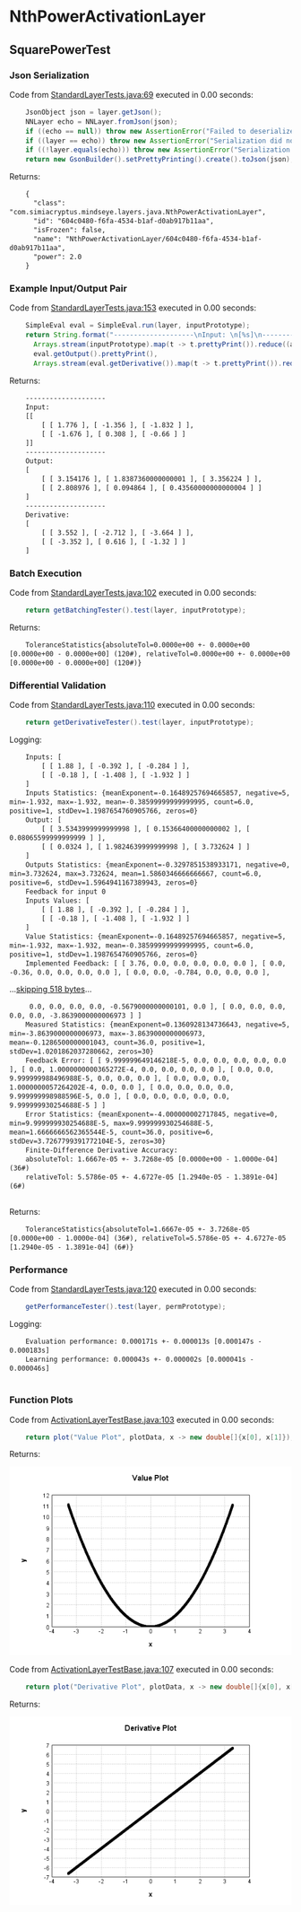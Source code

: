 # NthPowerActivationLayer
## SquarePowerTest
### Json Serialization
Code from [StandardLayerTests.java:69](../../../../../../../../src/main/java/com/simiacryptus/mindseye/test/StandardLayerTests.java#L69) executed in 0.00 seconds: 
```java
    JsonObject json = layer.getJson();
    NNLayer echo = NNLayer.fromJson(json);
    if ((echo == null)) throw new AssertionError("Failed to deserialize");
    if ((layer == echo)) throw new AssertionError("Serialization did not copy");
    if ((!layer.equals(echo))) throw new AssertionError("Serialization not equal");
    return new GsonBuilder().setPrettyPrinting().create().toJson(json);
```

Returns: 

```
    {
      "class": "com.simiacryptus.mindseye.layers.java.NthPowerActivationLayer",
      "id": "604c0480-f6fa-4534-b1af-d0ab917b11aa",
      "isFrozen": false,
      "name": "NthPowerActivationLayer/604c0480-f6fa-4534-b1af-d0ab917b11aa",
      "power": 2.0
    }
```



### Example Input/Output Pair
Code from [StandardLayerTests.java:153](../../../../../../../../src/main/java/com/simiacryptus/mindseye/test/StandardLayerTests.java#L153) executed in 0.00 seconds: 
```java
    SimpleEval eval = SimpleEval.run(layer, inputPrototype);
    return String.format("--------------------\nInput: \n[%s]\n--------------------\nOutput: \n%s\n--------------------\nDerivative: \n%s",
      Arrays.stream(inputPrototype).map(t -> t.prettyPrint()).reduce((a, b) -> a + ",\n" + b).get(),
      eval.getOutput().prettyPrint(),
      Arrays.stream(eval.getDerivative()).map(t -> t.prettyPrint()).reduce((a, b) -> a + ",\n" + b).get());
```

Returns: 

```
    --------------------
    Input: 
    [[
    	[ [ 1.776 ], [ -1.356 ], [ -1.832 ] ],
    	[ [ -1.676 ], [ 0.308 ], [ -0.66 ] ]
    ]]
    --------------------
    Output: 
    [
    	[ [ 3.154176 ], [ 1.8387360000000001 ], [ 3.356224 ] ],
    	[ [ 2.808976 ], [ 0.094864 ], [ 0.43560000000000004 ] ]
    ]
    --------------------
    Derivative: 
    [
    	[ [ 3.552 ], [ -2.712 ], [ -3.664 ] ],
    	[ [ -3.352 ], [ 0.616 ], [ -1.32 ] ]
    ]
```



### Batch Execution
Code from [StandardLayerTests.java:102](../../../../../../../../src/main/java/com/simiacryptus/mindseye/test/StandardLayerTests.java#L102) executed in 0.00 seconds: 
```java
    return getBatchingTester().test(layer, inputPrototype);
```

Returns: 

```
    ToleranceStatistics{absoluteTol=0.0000e+00 +- 0.0000e+00 [0.0000e+00 - 0.0000e+00] (120#), relativeTol=0.0000e+00 +- 0.0000e+00 [0.0000e+00 - 0.0000e+00] (120#)}
```



### Differential Validation
Code from [StandardLayerTests.java:110](../../../../../../../../src/main/java/com/simiacryptus/mindseye/test/StandardLayerTests.java#L110) executed in 0.00 seconds: 
```java
    return getDerivativeTester().test(layer, inputPrototype);
```
Logging: 
```
    Inputs: [
    	[ [ 1.88 ], [ -0.392 ], [ -0.284 ] ],
    	[ [ -0.18 ], [ -1.408 ], [ -1.932 ] ]
    ]
    Inputs Statistics: {meanExponent=-0.16489257694665857, negative=5, min=-1.932, max=-1.932, mean=-0.38599999999999995, count=6.0, positive=1, stdDev=1.1987654760905766, zeros=0}
    Output: [
    	[ [ 3.5343999999999998 ], [ 0.15366400000000002 ], [ 0.08065599999999999 ] ],
    	[ [ 0.0324 ], [ 1.9824639999999998 ], [ 3.732624 ] ]
    ]
    Outputs Statistics: {meanExponent=-0.3297851538933171, negative=0, min=3.732624, max=3.732624, mean=1.5860346666666667, count=6.0, positive=6, stdDev=1.5964941167389943, zeros=0}
    Feedback for input 0
    Inputs Values: [
    	[ [ 1.88 ], [ -0.392 ], [ -0.284 ] ],
    	[ [ -0.18 ], [ -1.408 ], [ -1.932 ] ]
    ]
    Value Statistics: {meanExponent=-0.16489257694665857, negative=5, min=-1.932, max=-1.932, mean=-0.38599999999999995, count=6.0, positive=1, stdDev=1.1987654760905766, zeros=0}
    Implemented Feedback: [ [ 3.76, 0.0, 0.0, 0.0, 0.0, 0.0 ], [ 0.0, -0.36, 0.0, 0.0, 0.0, 0.0 ], [ 0.0, 0.0, -0.784, 0.0, 0.0, 0.0 ], 
```
...[skipping 518 bytes](etc/93.txt)...
```
     0.0, 0.0, 0.0, 0.0, -0.5679000000000101, 0.0 ], [ 0.0, 0.0, 0.0, 0.0, 0.0, -3.8639000000006973 ] ]
    Measured Statistics: {meanExponent=0.1360928134736643, negative=5, min=-3.8639000000006973, max=-3.8639000000006973, mean=-0.1286500000001043, count=36.0, positive=1, stdDev=1.0201862037280662, zeros=30}
    Feedback Error: [ [ 9.999999649146218E-5, 0.0, 0.0, 0.0, 0.0, 0.0 ], [ 0.0, 1.0000000000365272E-4, 0.0, 0.0, 0.0, 0.0 ], [ 0.0, 0.0, 9.999999988496988E-5, 0.0, 0.0, 0.0 ], [ 0.0, 0.0, 0.0, 1.0000000057264202E-4, 0.0, 0.0 ], [ 0.0, 0.0, 0.0, 0.0, 9.999999998988596E-5, 0.0 ], [ 0.0, 0.0, 0.0, 0.0, 0.0, 9.999999930254688E-5 ] ]
    Error Statistics: {meanExponent=-4.000000002717845, negative=0, min=9.999999930254688E-5, max=9.999999930254688E-5, mean=1.6666666562365544E-5, count=36.0, positive=6, stdDev=3.7267799391772104E-5, zeros=30}
    Finite-Difference Derivative Accuracy:
    absoluteTol: 1.6667e-05 +- 3.7268e-05 [0.0000e+00 - 1.0000e-04] (36#)
    relativeTol: 5.5786e-05 +- 4.6727e-05 [1.2940e-05 - 1.3891e-04] (6#)
    
```

Returns: 

```
    ToleranceStatistics{absoluteTol=1.6667e-05 +- 3.7268e-05 [0.0000e+00 - 1.0000e-04] (36#), relativeTol=5.5786e-05 +- 4.6727e-05 [1.2940e-05 - 1.3891e-04] (6#)}
```



### Performance
Code from [StandardLayerTests.java:120](../../../../../../../../src/main/java/com/simiacryptus/mindseye/test/StandardLayerTests.java#L120) executed in 0.00 seconds: 
```java
    getPerformanceTester().test(layer, permPrototype);
```
Logging: 
```
    Evaluation performance: 0.000171s +- 0.000013s [0.000147s - 0.000183s]
    Learning performance: 0.000043s +- 0.000002s [0.000041s - 0.000046s]
    
```

### Function Plots
Code from [ActivationLayerTestBase.java:103](../../../../../../../../src/test/java/com/simiacryptus/mindseye/layers/java/ActivationLayerTestBase.java#L103) executed in 0.00 seconds: 
```java
    return plot("Value Plot", plotData, x -> new double[]{x[0], x[1]});
```

Returns: 

![Result](etc/test.38.png)



Code from [ActivationLayerTestBase.java:107](../../../../../../../../src/test/java/com/simiacryptus/mindseye/layers/java/ActivationLayerTestBase.java#L107) executed in 0.00 seconds: 
```java
    return plot("Derivative Plot", plotData, x -> new double[]{x[0], x[2]});
```

Returns: 

![Result](etc/test.39.png)



